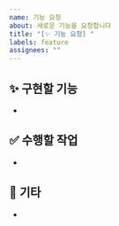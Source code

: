```yaml
---
name: 기능 요청
about: 새로운 기능을 요청합니다
title: "[✨ 기능 요청] "
labels: feature
assignees: ""
---
```


## ✨ 구현할 기능

-

## ✅ 수행할 작업

-

## 🎸 기타

-
